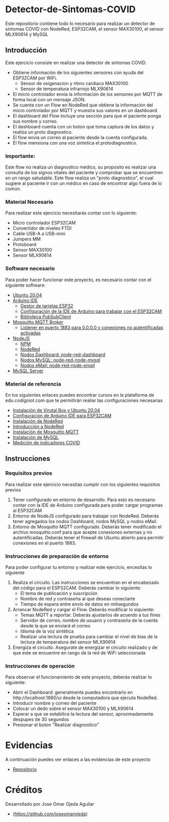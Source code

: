# Detector-de-Sintomas-COVID
Este repositorio contiene todo lo necesario para realizar un detector de síntomas COVID con NodeRed, ESP32CAM, el sensor MAX30100, el sensor MLX90614 y MySQL


## Introducción
Este ejercicio consiste en realizar una detector de sintomas COVID.

- Obtiene información de los siguientes sensores con ayuda del ESP32CAM por WiFi.
    - Sensor de oxigenacion y ritmo cardiaco MAX30100
    - Sensor de temperatura infrarrojo MLX90614
- El micro controlador envía la información de los sensores por MQTT de forma local con un mensaje JSON.
- Se cuenta con un Flow en NodeRed que obtiene la información del micro controlador por MQTT y muestra sus valores en un dashboard.
- El dashboard del Flow incluye una sección para que el paciente ponga sus nombre y correo.
- El dashboard cuenta con un boton que toma captura de los datos y realiza un proto diagnostico.
- El flow envía un correo al paciente desde la cuenta configurada.
- El flow mensiona con una voz sintetica el protodiagnostico.


### Importante:

Este flow no realiza un diagnostico médico, su proposito es realizar una consulta de los signos vitales del paciente y comprobar que se encuentren en un rango saludable. Este flow realiza un "proto diagnostico", el cual sugiere al paciente ir con un médico en caso de encontrar algo fuera de lo común.


### Material Necesario

Para realizar este ejercicio necesitarás contar con lo siguiente:

- Micro controlador ESP32CAM
- Convertidor de niveles FTDI
- Cable USB-A a USB-mini
- Jumpers MM
- Protoboard
- Sensor MAX30100
- Sensor MLX90614

### Software necesario

Para poder hacer funcionar este proyecto, es necesario contar con el siguiente software:
- [Ubuntu 20.04](https://releases.ubuntu.com/20.04/)
- [Arduino IDE](https://www.arduino.cc/en/software)
    - [Gestor de tarjetas ESP32](https://github.com/iotechbugs/esp32-arduino/blob/master/docs/arduino-ide/boards_manager.md)
    - [Configuración de la IDE de Arduino para trabajar con el ESP32CAM](https://github.com/iotechbugs/esp32-arduino)
    - [Biblioteca PubSubClient](https://github.com/knolleary/pubsubclient)
- [Mosquitto MQTT Broker](https://mosquitto.org/download/)
    - [Listener en puerto 1883 para 0.0.0.0 y conexiones no autentificadas activadas](https://mosquitto.org/man/mosquitto-conf-5.html)
- [NodeJS](https://nodejs.org/es/)
    - [NPM](https://www.npmjs.com/)
    - [NodeRed](https://nodered.org/docs/getting-started/local)
    - [Nodos Dashboard: node-red-dashboard](https://flows.nodered.org/node/node-red-dashboard)
    - [Nodos MySQL: node-red-node-mysql](https://flows.nodered.org/node/node-red-node-mysql)
    - [Nodos eMail: node-red-node-email](https://flows.nodered.org/node/node-red-node-email)
- [MySQL Server](https://dev.mysql.com/doc/mysql-getting-started/en/)

### Material de referencia

En los siguientes enlaces puedes encontrar cursos en la plataforma de edu.codigoiot.com que te permitirán realiar las configuraciones necesarias

- [Instalación de Virutal Box y Ubuntu 20.04](https://edu.codigoiot.com/course/view.php?id=812)
- [Configuración de Arduino IDE para ESP32CAM](https://edu.codigoiot.com/course/view.php?id=850)
- [Instalación de NodeRed](https://edu.codigoiot.com/course/view.php?id=817)
- [Introducción a NodeRed](https://edu.codigoiot.com/course/view.php?id=278)
- [Instalación de Mosquitto MQTT](https://edu.codigoiot.com/course/view.php?id=818)
- [Instalación de MySQL](https://edu.codigoiot.com/course/view.php?id=294)
- [Medición de indicadores COVID](https://edu.codigoiot.com/course/view.php?id=805)

## Instrucciones

### Requisitos previos
Para realizar este ejercicio necesitas cumplir con los siguientes requisitos previos

1. Tener configurado en entorno de desarrollo. Para esto es necesario contar con la IDE de Arduino configurada para poder cargar programas al ESP32CAM
2. Entorno de NodeJS configurado para trabajar con NodeRed. Deberás tener agregados los nodos Dashboard, nodos MySQL y nodos eMail.
3. Entorno de Mosquitto MQTT configurado. Deberás tener modificado el archivo mosquitto.conf para que acepte conexiones externas y no autentificadas. Deberás tener el firewall de Ubuntu abierto para permitir conexiones en el puerto 1883.

### Instrucciones de preparación de entorno
Para poder configurar tu entorno y realizar este ejercicio, encesitas lo siguiente

1. Realiza el circuito. Las instrucciones se encuentran en el encabezado del código para el ESP32CAM. Deberás cambiar lo siguiente:
    - El tema de publicación y suscripción
    - Nombre de red y contraseña al que deseas conectarte
    - Tiempo de espera entre envío de datos en milisegundos
2. Arrancar NodeRed y cargar el Flow. Deberás modificar lo siquiente:
    - Temas MQTT a reportar. Deberás ajustarlos de acuerdo a tus fines
    - Servidor de correo, nombre de usuario y contraseña de la cuenta desde la que se enviará el correo
    - Idioma de la voz sintética
    - Realizar una lectura de prueba para cambiar el nivel de bias de la lectura de temperatura del sensor MLX90614
3. Energiza el circuito. Asegurate de energizar el circuito realizado y de que este se encuentre en rango de la red de WiFi seleccionada

### Instrucciones de operación

Para observar el funcionamiento de este proyecto, deberás realizar lo siguiente:
- Abrir el Dashboard: generalmente puedes encontrarlo en http://localhost:1880/ui desde la computadora que ejecuta NodeRed.
- Introducir nombre y correo del paciente
- Colocar un dedo sobre el sensor MAX30100 y MLX90614
- Esperar a que se estabilice la lectura del sensor, aproximadamente despupes de 30 segundos
- Presionar el boton "Realizar diagnostico"


# Evidencias
A continuación puedes ver enlaces a las evidencias de este proyecto

- [Repositorio](https://github.com/joseomarojeda/Detector-de-Sintomas-COVID.git)


# Créditos

Desarrollado por Jose Omar Ojeda Aguilar
- (https://github.com/joseomarojeda)
